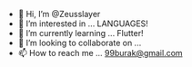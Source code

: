 - 👋 Hi, I’m @Zeusslayer
- 👀 I’m interested in ... LANGUAGES!
- 🌱 I’m currently learning ... Flutter!
- 💞️ I’m looking to collaborate on ...
- 📫 How to reach me ... 99burak@gmail.com

<!---
Zeusslayer/Zeusslayer is a ✨ special ✨ repository because its `README.md` (this file) appears on your GitHub profile.
You can click the Preview link to take a look at your changes.
--->
